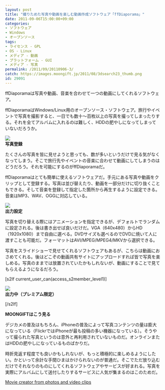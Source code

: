 ```yaml
---
layout: post
title: "撮りためた写真や動画を楽しむ動画作成ソフトウェア「ffDiaporama」"
date: 2011-09-06T15:00:00+09:00
categories:
- ソフトウェア
- Windows
- オープンソース
tags: 
- ライセンス - GPL
- OS - Linux
- メディア - 動画
- プラットフォーム - GUI
- メディア - 写真
permalink: /2011/09/20110906-3/
catch: https://images.moongift.jp/2011/08/3dsearch23_thumb.png
id: 29091
---
```

ffDiaporamaは写真や動画、音楽を合わせて一つの動画にしてくれるソフトウェア。

  

ffDiaporamaはWindows/Linux用のオープンソース・ソフトウェア。旅行やイベントで写真を撮影すると、一日でも数十〜百枚以上の写真を撮ってしまったりする。それを全てアルバムに入れるのは難しく、HDDの肥やしになってしまっていないだろうか。

  

[![](https://images.moongift.jp/2011/08/3dsearch22_thumb.png)](https://images.moongift.jp/2011/08/3dsearch22.png)  
**写真登録**

  

たくさんの写真を皆に見せようと思っても、数が多いというだけで見る気がなくなってしまう。そこで旅行先やイベントの音楽に合わせて動画にしてしまうのはどうだろう。それを可能にするのがffDiaporamaだ。

  
<!--more-->  

ffDiaporamaはとても簡単に使えるソフトウェアだ。手元にある写真や動画をクリップとして登録する。写真は並び替えたり、動画を一部分だけに切り抜くこともできる。そして音楽を登録して指定した箇所から再生するように設定できる。音楽はMP3、WAV、OGGに対応している。

  

[![](https://images.moongift.jp/2011/08/3dsearch23_thumb.png)](https://images.moongift.jp/2011/08/3dsearch23.png)  
**出力設定**

  

写真を切り替える際にはアニメーションを指定できるが、デフォルトでランダムに設定される。後は書き出せば良いだけだ。VGA（640x480）からHD（1920x1080）まで自由に選べる。DVDサイズも選べるのでDVDに焼いて人に渡すことも可能だ。フォーマットはAVI/MPEG/MPEG4/MKVから選択できる。

  

写真をスライドショーで見せてくれるソフトウェアもあるが、こちらは動画におさめてくれる。後はどこぞの動画共有サイトにアップロードすれば皆で写真を楽しめる。写真のままでは放置されていたかもしれないが、動画にすることで見てもらえるようになるだろう。

  
[s2If current\_user\_can(access\_s2member\_level1)]

[![](https://images.moongift.jp/2011/08/3dsearch24_thumb.png)](https://images.moongift.jp/2011/08/3dsearch24.png)  
**出力中（プレミアム限定）**

[/s2If]  
  
  

**MOONGIFTはこう見る**

  

デジカメの普及はもちろん、iPhoneの普及によって写真コンテンツの量は膨大になっている（FlickrではiPhoneが最も投稿の多い機器になっている）。そうやって撮られた写真というのは意外と再利用されていないものだ。オンラインまたはHDDの肥やしになっているものばかりだ。

  

時折見返す程度でも良いかもしれないが、もっと積極的に楽しめるようにしたい。かといって余計な手間ひまはかけられないのが普通だ。そこでただ放り込むだけでそれなりのものにしてくれるソフトウェアやサービスが好まれる。写真を実際にアルバムにして送付したりするサービスに人気が集まるのはこのためだ。

  

[Movie creator from photos and video clips](http://ffdiaporama.tuxfamily.org/en/index.php)

